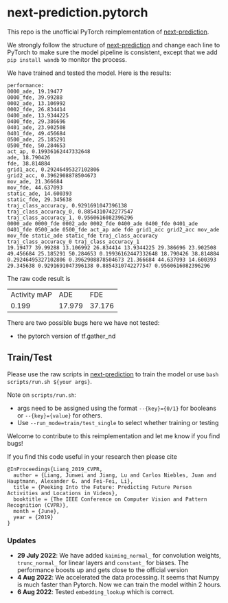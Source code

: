 # next-prediction.pytorch
 
This repo is the unofficial PyTorch reimplementation of [next-prediction](https://github.com/google/next-prediction).

We strongly follow the structure of [next-prediction](https://github.com/google/next-prediction) and change each line to PyTorch to make sure the model pipeline is consistent, except that we add `pip install wandb` to monitor the process.

We have trained and tested the model. Here is the results:

```
performance:
0000_ade, 19.19477
0000_fde, 39.99288
0002_ade, 13.106992
0002_fde, 26.834414
0400_ade, 13.9344225
0400_fde, 29.386696
0401_ade, 23.902508
0401_fde, 49.456684
0500_ade, 25.185291
0500_fde, 50.284653
act_ap, 0.19936162447332648
ade, 18.790426
fde, 38.814884
grid1_acc, 0.29246495327102806
grid2_acc, 0.3962908878504673
mov_ade, 21.366684
mov_fde, 44.637093
static_ade, 14.600393
static_fde, 29.345638
traj_class_accuracy, 0.9291691047396138
traj_class_accuracy_0, 0.8854310742277547
traj_class_accuracy_1, 0.9560616082396296
0000_ade 0000_fde 0002_ade 0002_fde 0400_ade 0400_fde 0401_ade 0401_fde 0500_ade 0500_fde act_ap ade fde grid1_acc grid2_acc mov_ade mov_fde static_ade static_fde traj_class_accuracy traj_class_accuracy_0 traj_class_accuracy_1
19.19477 39.99288 13.106992 26.834414 13.9344225 29.386696 23.902508 49.456684 25.185291 50.284653 0.19936162447332648 18.790426 38.814884 0.29246495327102806 0.3962908878504673 21.366684 44.637093 14.600393 29.345638 0.9291691047396138 0.8854310742277547 0.9560616082396296
```
The raw code result is 

<table>
  <tr>
    <td>Activity mAP</td>
    <td>ADE</td>
    <td>FDE</td>
  </tr>
  <tr>
    <td>0.199</td>
    <td>17.979</td>
    <td>37.176</td>
  </tr>
</table>

There are two possible bugs here we have not tested:
* the pytorch version of tf.gather_nd

## Train/Test
Please use the raw scripts in [next-prediction](https://github.com/google/next-prediction) to train the model or use `bash scripts/run.sh ${your args}`. 

Note on `scripts/run.sh`: 
* args need to be assigned using the format `--{key}={0/1}` for booleans or `--{key}={value}` for others. 
* Use `--run_mode=train/test_single` to select whether training or testing

Welcome to contribute to this reimplementation and let me know if you find bugs!

If you find this code useful in your research then please cite

```
@InProceedings{Liang_2019_CVPR,
  author = {Liang, Junwei and Jiang, Lu and Carlos Niebles, Juan and Hauptmann, Alexander G. and Fei-Fei, Li},
  title = {Peeking Into the Future: Predicting Future Person Activities and Locations in Videos},
  booktitle = {The IEEE Conference on Computer Vision and Pattern Recognition (CVPR)},
  month = {June},
  year = {2019}
}
```

### Updates
* **29 July 2022**: We have added `kaiming_normal_` for convolution weights, `trunc_normal_` for linear layers and `constant_` for biases. The performance boosts up and gets close to the official version 
* **4 Aug 2022**: We accelerated the data processing. It seems that Numpy is much faster than Pytorch. Now we can train the model within 2 hours.
* **6 Aug 2022**: Tested `embedding_lookup` which is correct. 
